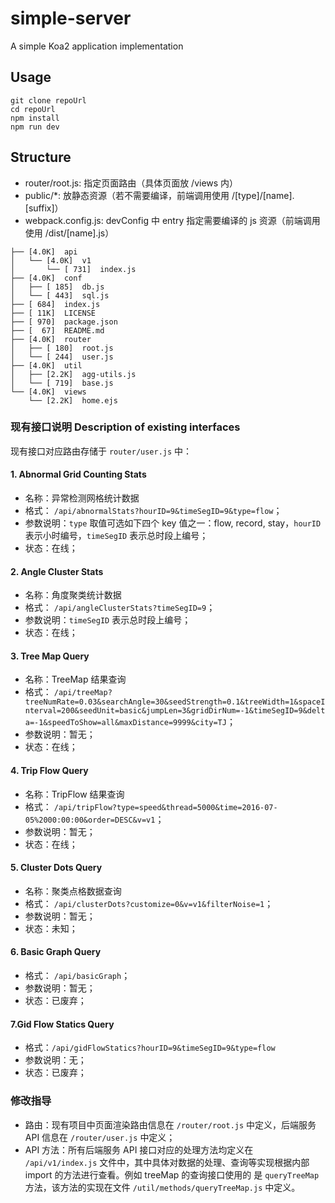 # simple-server

A simple Koa2 application implementation

## Usage

```
git clone repoUrl
cd repoUrl
npm install
npm run dev
```

## Structure

* router/root.js: 指定页面路由（具体页面放 /views 内）
* public/*: 放静态资源（若不需要编译，前端调用使用 /[type]/[name].[suffix]）
* webpack.config.js: devConfig 中 entry 指定需要编译的 js 资源（前端调用使用 /dist/[name].js）


```
├── [4.0K]  api
│   └── [4.0K]  v1
│       └── [ 731]  index.js
├── [4.0K]  conf
│   ├── [ 185]  db.js
│   └── [ 443]  sql.js
├── [ 684]  index.js
├── [ 11K]  LICENSE
├── [ 970]  package.json
├── [  67]  README.md
├── [4.0K]  router
│   ├── [ 180]  root.js
│   └── [ 244]  user.js
├── [4.0K]  util
│   ├── [2.2K]  agg-utils.js
│   └── [ 719]  base.js
└── [4.0K]  views
    └── [2.2K]  home.ejs
```
### 现有接口说明 Description of existing interfaces

现有接口对应路由存储于 `router/user.js` 中：

#### 1. Abnormal Grid Counting Stats

* 名称：异常检测网格统计数据
* 格式： `/api/abnormalStats?hourID=9&timeSegID=9&type=flow`；
* 参数说明：`type` 取值可选如下四个 key 值之一​：flow, record, stay，`hourID` 表示小时编号，`timeSegID` 表示总时段上编号；
* 状态：在线；

#### 2. Angle Cluster Stats

* 名称：角度聚类统计数据
* 格式： `/api/angleClusterStats?timeSegID=9`；
* 参数说明：`timeSegID` 表示总时段上编号；
* 状态：在线；

#### 3. Tree Map Query

* 名称：TreeMap 结果查询
* 格式： `/api/treeMap?treeNumRate=0.03&searchAngle=30&seedStrength=0.1&treeWidth=1&spaceInterval=200&seedUnit=basic&jumpLen=3&gridDirNum=-1&timeSegID=9&delta=-1&speedToShow=all&maxDistance=9999&city=TJ`；
* 参数说明：暂无；
* 状态：在线；

#### 4. Trip Flow Query

* 名称：TripFlow 结果查询
* 格式： `/api/tripFlow?type=speed&thread=5000&time=2016-07-05%2000:00:00&order=DESC&v=v1`；
* 参数说明：暂无；
* 状态：在线；

#### 5. Cluster Dots Query

* 名称：聚类点格数据查询
* 格式： `/api/clusterDots?customize=0&v=v1&filterNoise=1`；
* 参数说明：暂无；
* 状态：未知；

#### 6. Basic Graph Query

* 格式： `/api/basicGraph`；
* 参数说明：暂无；
* 状态：已废弃；

#### 7.Gid Flow Statics Query

* 格式：`/api/gidFlowStatics?hourID=9&timeSegID=9&type=flow`
* 参数说明：无；
* 状态：已废弃；

### 修改指导

* 路由：现有项目中页面渲染路由信息在 `/router/root.js` 中定义，后端服务 API 信息在 `/router/user.js` 中定义；
* API 方法：所有后端服务 API 接口对应的处理方法均定义在 `/api/v1/index.js` 文件中，其中具体对数据的处理、查询等实现根据内部 import 的方法进行查看。例如 treeMap 的查询接口使用的 是 `queryTreeMap` 方法，该方法的实现在文件 `/util/methods/queryTreeMap.js` 中定义。
